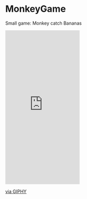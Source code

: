 # MonkeyGame
Small game: Monkey catch Bananas

<iframe src="https://giphy.com/embed/LTFW3ibrsLN9fg8mKW" width="232" height="480" frameBorder="0" class="giphy-embed" allowFullScreen></iframe><p><a href="https://giphy.com/gifs/monkeygame-LTFW3ibrsLN9fg8mKW">via GIPHY</a></p>

